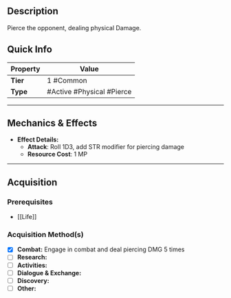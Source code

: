 ## Description
 Pierce the opponent, dealing physical Damage.

## Quick Info
| Property | Value                     |
| -------- | ------------------------- |
| **Tier** | 1 #Common                 |
| **Type** | #Active #Physical #Pierce  |

---

## Mechanics & Effects
- **Effect Details:**
    - **Attack**: Roll 1D3, add STR modifier for piercing damage
    - **Resource Cost**: 1 MP

---

## Acquisition
### Prerequisites
- [[Life]]

### Acquisition Method(s)
- [x] **Combat:** Engage in combat and deal piercing DMG 5 times 
- [ ] **Research:** 
- [ ] **Activities:** 
- [ ] **Dialogue & Exchange:** 
- [ ] **Discovery:** 
- [ ] **Other:** 
